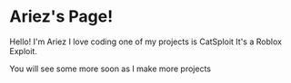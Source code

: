 # Ariez's Page!

Hello! I'm Ariez I love coding one of my projects is CatSploit It's a Roblox Exploit.


You will see some more soon as I make more projects

